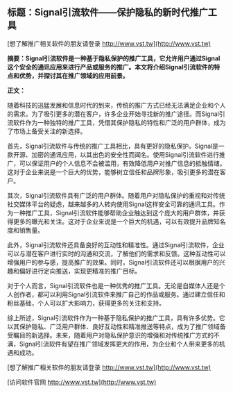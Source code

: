 ## **标题：Signal引流软件——保护隐私的新时代推广工具**

[想了解推广相关软件的朋友请登录 http://www.vst.tw](http://www.vst.tw)

**摘要：Signal引流软件是一种基于隐私保护的推广工具，它允许用户通过Signal这个安全的通讯应用来进行产品或服务的推广。本文将介绍Signal引流软件的特点和优势，并探讨其在推广领域的应用前景。**

**正文：**

随着科技的迅猛发展和信息时代的到来，传统的推广方式已经无法满足企业和个人的需求。为了吸引更多的潜在客户，许多企业开始寻找新的推广途径。而Signal引流软件作为一种独特的推广工具，凭借其保护隐私的特性和广泛的用户群体，成为了市场上备受关注的新选择。

首先，Signal引流软件与传统的推广工具相比，具有更好的隐私保护。Signal是一款开源、加密的通讯应用，以其出色的安全性而闻名。使用Signal引流软件进行推广，可以保证用户的个人信息不会被滥用，有效降低用户对推广信息的抵触情绪。这对于企业来说是一个巨大的优势，能够树立信任和品牌形象，吸引更多的潜在客户。

其次，Signal引流软件具有广泛的用户群体。随着用户对隐私保护的重视和对传统社交媒体平台的疑虑，越来越多的人转向使用Signal这样安全可靠的通讯工具。作为一种推广工具，Signal引流软件能够帮助企业触达到这个庞大的用户群体，并获得更多的曝光和关注。这对于企业来说是一个巨大的机遇，可以有效提升品牌知名度和销售量。

此外，Signal引流软件还具备良好的互动性和精准性。通过Signal引流软件，企业可以与潜在客户进行实时的沟通和交流，了解他们的需求和反馈。这种互动性可以增强用户的参与感，提高推广的效果。同时，Signal引流软件还可以根据用户的兴趣和偏好进行定向推送，实现更精准的推广目标。

对于个人而言，Signal引流软件也是一种优秀的推广工具。无论是自媒体人还是个人创作者，都可以利用Signal引流软件来推广自己的作品或服务。通过建立信任和粉丝基础，个人可以扩大影响力，获得更多的关注和支持。

综上所述，Signal引流软件作为一种基于隐私保护的推广工具，具有许多优势。它以其保护隐私、广泛用户群体、良好互动性和精准推送等特点，成为了推广领域备受瞩目的新选择。未来，随着用户对隐私保护意识的增强和对传统推广方式的不满，Signal引流软件有望在推广领域发挥更大的作用，为企业和个人带来更多的机遇和成功。

[想了解推广相关软件的朋友请登录 http://www.vst.tw](http://www.vst.tw)


[访问软件官网 http://www.vst.tw](http://www.vst.tw)
